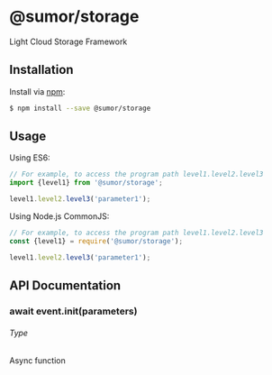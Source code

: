 # @sumor/storage
Light Cloud Storage Framework

## Installation

Install via [npm](https://www.npmjs.com/):
```sh
$ npm install --save @sumor/storage
```

## Usage

Using ES6:
```js
// For example, to access the program path level1.level2.level3
import {level1} from '@sumor/storage';

level1.level2.level3('parameter1');
```

Using Node.js CommonJS:
```js
// For example, to access the program path level1.level2.level3
const {level1} = require('@sumor/storage');

level1.level2.level3('parameter1');
```

## API Documentation

### await event.init(parameters)
###### Type
Async function